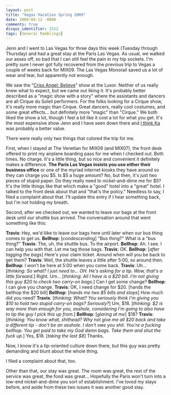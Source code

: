 ```yaml
---
layout: post
title: "Vegas Vacation Spring 2009"
date: 2009-04-12 -0800
comments: true
disqus_identifier: 1512
tags: [General Ramblings]
---
```

Jenn and I went to Las Vegas for three days this week (Tuesday through
Thursday) and had a great stay at the Paris Las Vegas. As usual, we
walked our asses off, so bad that I can still feel the pain in my hip
sockets. I'm pretty sure I never got fully recovered from the previous
trip to Vegas a couple of weeks back for MIX09. The Las Vegas Monorail
saved us a lot of wear and tear, but apparently not enough.

We saw the "[Criss Angel:
Believe](http://www.cirquedusoleil.com/Believe/en/intro/intro.asp)" show
at the Luxor. Neither of us really knew what to expect, but we came out
liking it. It's probably better described as a "magic show with a story"
where the assistants and dancers are all Cirque du Soleil performers.
For the folks looking for a Cirque show, it's really more magic than
Cirque. Great dancers, really cool costumes, and some great effects...
but definitely more "magic" than "Cirque." We both liked the show a lot,
though I feel a bit like it cost a lot for what you get. It's the most
expensive show Jenn and I have seen down there and [I think
Ka](/archive/2006/09/22/going-to-ka-at-mgm-grand.aspx) was probably a
better value.

There were really only two things that colored the trip for me.

First, when I stayed at The Venetian for MIX09 (and MIX07), the front
desk offered to print my airplane boarding pass for me when I checked
out. Both times. No charge. It's a little thing, but so nice and
convenient it definitely makes a difference. **The Paris Las Vegas
insists you use either their business office** or one of the myriad
internet kiosks they have around so they can charge you $5. Is $5 a
huge amount? No, but then, it's just two pieces of stupid paper. Do they
really need to nickel-and-dime me for $5? It's the little things like
that which make a "good" hotel into a "great" hotel. I talked to the
front desk about that and "that's the policy." Needless to say, I filed
a complaint about that. I'll update this entry if I hear something back,
but I'm not holding my breath.

Second, after we checked out, we wanted to leave our bags at the front
desk until our shuttle bus arrived. The conversation around that went
something like this:

**Travis**: Hey, we'd liike to leave our bags here until later when our
bus thing comes to get us.
 **Bellhop**: [*condescending*] "Bus thing?" What is a "bus thing?"
 **Travis**: The, uh, the shuttle bus. To the airport.
 **Bellhop**: Ah. I see. I can help you with that. Let me tag those
bags.
 **Travis**: OK.
 **Bellhop**: [*after tagging the bags*] Here's your claim ticket.
Around when will you be back to get them?
 **Travis**: Well, the shuttle leaves a little after 5:00, so around
then.
 **Bellhop**: I won't be here at 5:00 when you come back.
 **Travis**: Uh... [*thinking: So what? I just need to... OH. He's
asking for a tip. Wow, that's a little forward.*] Right. Um...
[*thinking: All I have is a $20 bill. I'm not giving this guy $20 to
check two carry-on bags.*] Can I get some change?
 **Bellhop**: I can give you change.
 **Travis**: OK, I need change for $20. [hands the bellhop the $20
bill]
 **Bellhop**: [*hands me two $5 bills and stops*] How much did you
need?
 **Travis**: [*thinking: What? You seriously think I'm giving you $10
to hold two stupid carry-on bags? Seriously?*] Um, $18. [*thinking: $2
is way more than enough for you, asshole, considering I'm going to also
have to tip the guy I pick this up from.*]
 **Bellhop**: [*glaring at me*] $18?
 **Travis**: [*thinking: You know what, shithead? Why not give me all
$20 back and take a different tip - don't be an asshole. I don't owe
you shit. You're a fucking bellhop. You get paid to take my God damn
bags. Take them and shut the fuck up.*] Yes, $18. [*taking the last
$8*] Thanks.

Now, I know it's a tip-oriented culture down there, but this guy was
pretty demanding and blunt about the whole thing.

I filed a complaint about that, too.

Other than that, our stay was great. The room was great, the rest of the
service was great, the food was great... Hopefully the Paris won't turn
into a low-end nickel-and-dime you sort of establishment. I've loved my
stays before, and aside from these two issues it was another good stay.

